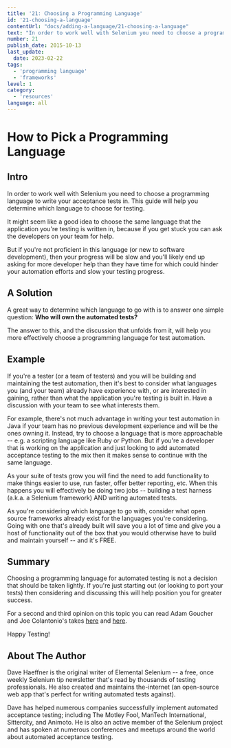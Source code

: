 ```yaml
---
title: '21: Choosing a Programming Language'
id: '21-choosing-a-language'
contentUrl: "docs/adding-a-language/21-choosing-a-language"
text: "In order to work well with Selenium you need to choose a programming language to write your acceptance tests in. This guide will help you determine which language to choose for testing."
number: 21
publish_date: 2015-10-13
last_update:
  date: 2023-02-22
tags:
  - 'programming language'
  - 'frameworks'
level: 1
category:
  - 'resources'
language: all
---
```


# How to Pick a Programming Language

## Intro

In order to work well with Selenium you need to choose a programming language to write your acceptance tests in. This guide will help you determine which language to choose for testing.

It might seem like a good idea to choose the same language that the application you're testing is written in, because if you get stuck you can ask the developers on your team for help.

But if you're not proficient in this language (or new to software development), then your progress will be slow and you'll likely end up asking for more developer help than they have time for which could hinder your automation efforts and slow your testing progress.

## A Solution

A great way to determine which language to go with is to answer one simple question: __Who will own the automated tests?__

The answer to this, and the discussion that unfolds from it, will help you more effectively choose a programming language for test automation.

## Example

If you're a tester (or a team of testers) and you will be building and maintaining the test automation, then it's best to consider what languages you (and your team) already have experience with, or are interested in gaining, rather than what the application you're testing is built in. Have a discussion with your team to see what interests them.

For example, there's not much advantage in writing your test automation in Java if your team has no previous development experience and will be the ones owning it. Instead, try to choose a language that is more approachable -- e.g. a scripting language like Ruby or Python. But if you're a developer that is working on the application and just looking to add automated acceptance testing to the mix then it makes sense to continue with the same language.

As your suite of tests grow you will find the need to add functionality to make things easier to use, run faster, offer better reporting, etc. When this happens you will effectively be doing two jobs -- building a test harness (a.k.a. a Selenium framework) AND writing automated tests.

As you're considering which language to go with, consider what open source frameworks already exist for the languages you're considering. Going with one that's already built will save you a lot of time and give you a host of functionality out of the box that you would otherwise have to build and maintain yourself -- and it's FREE.

## Summary

Choosing a programming language for automated testing is not a decision that should be taken lightly. If you're just starting out (or looking to port your tests) then considering and discussing this will help position you for greater success.

For a second and third opinion on this topic you can read Adam Goucher and Joe Colantonio's takes [here](https://saucelabs.com/resources/blog/stop-being-a-language-snob-debunking-the-but-our-application-is-written-in-x-myth-guest-post) and [here](http://www.joecolantonio.com/2015/05/31/selenium-what-programming-language-you-should-learn-to-get-into-test-automation/).

Happy Testing!

## About The Author

Dave Haeffner is the original writer of Elemental Selenium -- a free, once weekly Selenium tip newsletter that's read by thousands of testing professionals. He also created and maintains the-internet (an open-source web app that's perfect for writing automated tests against).

Dave has helped numerous companies successfully implement automated acceptance testing; including The Motley Fool, ManTech International, Sittercity, and Animoto. He is also an active member of the Selenium project and has spoken at numerous conferences and meetups around the world about automated acceptance testing.
